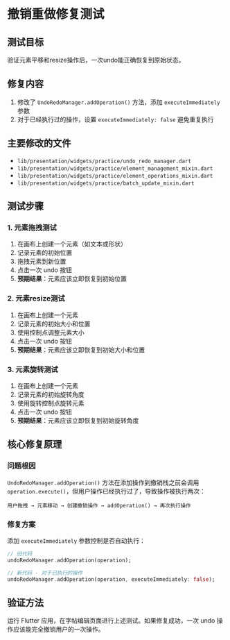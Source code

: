 # 撤销重做修复测试

## 测试目标
验证元素平移和resize操作后，一次undo能正确恢复到原始状态。

## 修复内容
1. 修改了 `UndoRedoManager.addOperation()` 方法，添加 `executeImmediately` 参数
2. 对于已经执行过的操作，设置 `executeImmediately: false` 避免重复执行

## 主要修改的文件
- `lib/presentation/widgets/practice/undo_redo_manager.dart`
- `lib/presentation/widgets/practice/element_management_mixin.dart`
- `lib/presentation/widgets/practice/element_operations_mixin.dart`
- `lib/presentation/widgets/practice/batch_update_mixin.dart`

## 测试步骤

### 1. 元素拖拽测试
1. 在画布上创建一个元素（如文本或形状）
2. 记录元素的初始位置
3. 拖拽元素到新位置
4. 点击一次 undo 按钮
5. **预期结果**：元素应该立即恢复到初始位置

### 2. 元素resize测试  
1. 在画布上创建一个元素
2. 记录元素的初始大小和位置
3. 使用控制点调整元素大小
4. 点击一次 undo 按钮
5. **预期结果**：元素应该立即恢复到初始大小和位置

### 3. 元素旋转测试
1. 在画布上创建一个元素
2. 记录元素的初始旋转角度
3. 使用旋转控制点旋转元素
4. 点击一次 undo 按钮
5. **预期结果**：元素应该立即恢复到初始旋转角度

## 核心修复原理

### 问题根因
`UndoRedoManager.addOperation()` 方法在添加操作到撤销栈之前会调用 `operation.execute()`，但用户操作已经执行过了，导致操作被执行两次：

```
用户拖拽 → 元素移动 → 创建撤销操作 → addOperation() → 再次执行操作
```

### 修复方案
添加 `executeImmediately` 参数控制是否自动执行：

```dart
// 旧代码
undoRedoManager.addOperation(operation);

// 新代码 - 对于已执行的操作
undoRedoManager.addOperation(operation, executeImmediately: false);
```

## 验证方法
运行 Flutter 应用，在字帖编辑页面进行上述测试。如果修复成功，一次 undo 操作应该能完全撤销用户的一次操作。 